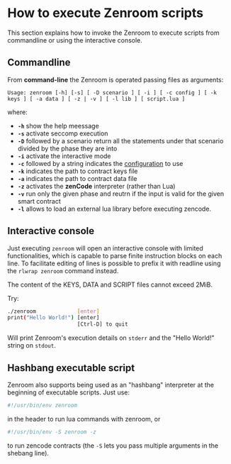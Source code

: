 # How to execute Zenroom scripts

This section explains how to invoke the Zenroom to execute scripts from commandline or using the interactive console.


## Commandline

From **command-line** the Zenroom is operated passing files as
arguments:
```text
Usage: zenroom [-h] [-s] [ -D scenario ] [ -i ] [ -c config ] [ -k keys ] [ -a data ] [ -z | -v ] [ -l lib ] [ script.lua ]
```
where:
* **`-h`** show the help meessage
* **`-s`** activate seccomp execution
* **`-D`** followed by a scenario return all the statements under that scenario divided by the phase they are into
* **`-i`** activate the interactive mode
* **`-c`** followed by a string indicates the [configuration](zenroom-config.md) to use
* **`-k`** indicates the path to contract keys file
* **`-a`** indicates the path to contract data file
* **`-z`** activates the **zenCode** interpreter (rather than Lua)
* **`-v`** run only the given phase and reutrn if the input is valid for the given smart contract
* **`-l`**  allows to load an external lua library before executing zencode.

## Interactive console

Just executing `zenroom` will open an interactive console with limited functionalities, which is capable to parse finite instruction blocks on each line. To facilitate editing of lines is possible to prefix it with readline using the `rlwrap zenroom` command instead.

The content of the KEYS, DATA and SCRIPT files cannot exceed 2MiB.

Try:
```sh
./zenroom             [enter]
print("Hello World!") [enter]
                      [Ctrl-D] to quit
```
Will print Zenroom's execution details on `stderr` and the "Hello World!" string on `stdout`.

## Hashbang executable script

Zenroom also supports being used as an "hashbang" interpreter at the beginning of executable scripts. Just use:
```sh
#!/usr/bin/env zenroom
```
in the header to run lua commands with zenroom, or
```sh
#!/usr/bin/env -S zenroom -z
```
to run zencode contracts (the `-S` lets you pass multiple arguments in the shebang line).
